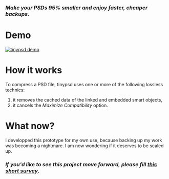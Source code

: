 ### *Make your PSDs 95% smaller and enjoy faster, cheaper backups.*

# Demo

[![tinypsd demo](https://img.youtube.com/vi/8HH2C6f8D8s/0.jpg)](https://www.youtube.com/watch?v=8HH2C6f8D8s)

# How it works

To compress a PSD file, tinypsd uses one or more of the following lossless technics:
1. it removes the cached data of the linked and embedded smart objects,
2. it cancels the *Maximize Compatibility* option.

# What now?

I developped this prototype for my own use, because backing up my work was becoming a nightmare. I am now wondering if it deserves to be scaled up. 

### *If you'd like to see this project move forward, please fill [this short survey](https://docs.google.com/forms/d/e/1FAIpQLSdJUtbC4O7cmTQv2qjXZBuEoTOqfjzADHgMOqzgrqqjuWNCdg/viewform?usp=sf_link)*.
